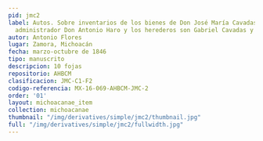 ```yaml
---
pid: jmc2
label: Autos. Sobre inventarios de los bienes de Don José María Cavadas, funge como
  administrador Don Antonio Haro y los herederos son Gabriel Cavadas y Nicanor Torres
autor: Antonio Flores
lugar: Zamora, Michoacán
fecha: marzo-octubre de 1846
tipo: manuscrito
descripcion: 10 fojas
repositorio: AHBCM
clasificacion: JMC-C1-F2
codigo-referencia: MX-16-069-AHBCM-JMC-2
order: '01'
layout: michoacanae_item
collection: michoacanae
thumbnail: "/img/derivatives/simple/jmc2/thumbnail.jpg"
full: "/img/derivatives/simple/jmc2/fullwidth.jpg"
---
```

